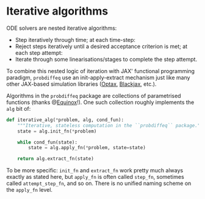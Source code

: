 # Iterative algorithms

ODE solvers are nested iterative algorithms:

* Step iteratively through time; at each time-step:
* Reject steps iteratively until a desired acceptance criterion is met; at each step attempt:
* Iterate through some linearisations/stages to complete the step attempt.

To combine this nested logic of iteration with JAX' functional programming paradigm,
``probdiffeq`` use an init-apply-extract mechanism
just like many other JAX-based simulation libraries ([Optax](https://optax.readthedocs.io/en/latest/index.html), [Blackjax](https://blackjax-devs.github.io/blackjax/), etc.).

Algorithms in the ``probdiffeq`` package are collections of parametrised
functions (thanks @[Equinox](https://docs.kidger.site/equinox/)!).
One such collection roughly implements the ``alg`` bit of:
```python
def iterative_alg(*problem, alg, cond_fun):
    """Iterative, stateless computation in the ``probdiffeq`` package."""
    state = alg.init_fn(*problem)

    while cond_fun(state):
        state = alg.apply_fn(*problem, state=state)

    return alg.extract_fn(state)

```
To be more specific:
`init_fn` and `extract_fn` work pretty much always exactly as stated here,
but `apply_fn` is often called `step_fn`, sometimes called `attempt_step_fn`,
and so on. There is no unified naming scheme on the `apply_fn` level.
